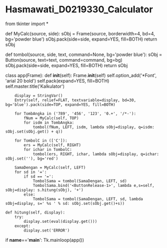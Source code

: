 # Hasmawati_D0219330_Calculator
from tkinter import *

def MyCalc(source, side):
    sObj = Frame(source, borderwidth=4, bd=4, bg='powder blue')
    sObj.pack(side=side, expand=YES, fill=BOTH)
    return sObj

def tombol(source, side, text, command=None, bg='powder blue'):
    sObj = Button(source, text=text, command=command, bg=bg)
    sObj.pack(side=side, expand=YES, fill=BOTH)
    return sObj

class app(Frame):
    def __init__(self):
        Frame.__init__(self)
        self.option_add('*Font', 'arial 20 bold')
        self.pack(expand=YES, fill=BOTH)
        self.master.title('Kalkulator')

        display = StringVar()
        Entry(self, relief=FLAT, textvariable=display, bd=30, bg='blue').pack(side=TOP, expand=YES, fill=BOTH)

        for TombAngka in ('789', '456', '123', '0.+', '/*-'):
            fNum = MyCalc(self, TOP)
            for isdm in TombAngka:
                tombol(fNum, LEFT, isdm, lambda sObj=display, q=isdm: sObj.set(sObj.get() + q))

        for TombolC in (['C']):
            ers = MyCalc(self, RIGHT)
            for ichar in TombolC:
                tombol(ers, RIGHT, ichar, lambda sObj=display, q=ichar: sObj.set(''), bg='red')
        
        SamaDengan = MyCalc(self, LEFT)
        for sd in '=':
            if sd == '=':
                TombolSama = tombol(SamaDengan, LEFT, sd)
                TombolSama.bind('<ButtonRelease-1>', lambda e,s=self, sObj=display: s.hitung(sObj), '+')
            else:
                TombolSama = tombol(SamaDengan, LEFT, sd, lambda sObj=display, s=' %s ' % sd: sObj.set(sObj.get()+s))
        
    def hitung(self, display):
        try:
            display.set(eval(display.get()))
        except:
            display.set('ERROR')

if __name__=='__main__':
    Tk.mainloop(app())
